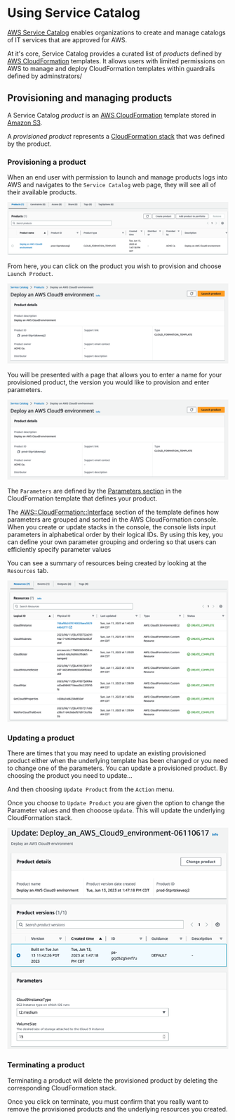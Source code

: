 # Using Service Catalog

[AWS Service Catalog](https://docs.aws.amazon.com/servicecatalog/latest/adminguide/introduction.html) enables organizations to create and manage catalogs of IT services that are approved for AWS. 

At it's core, Service Catalog provides a curated list of *products* defined by [AWS CloudFormation](https://docs.aws.amazon.com/servicecatalog/latest/adminguide/introduction.html) templates.  It allows users with limited permissions on AWS to manage and deploy CloudFormation templates within guardrails defined by adminstrators/

## Provisioning and managing products

A Service Catalog *product* is an [AWS CloudFormation](https://aws.amazon.com/cloudformation/resources/templates/) template stored in [Amazon S3](https://aws.amazon.com/s3/). 

A *provisioned product* represents a [CloudFormation stack](https://docs.aws.amazon.com/AWSCloudFormation/latest/UserGuide/stacks.html) that was defined by the product.

### Provisioning a product

When an end user with permission to launch and manage products logs into AWS and navigates to the ```Service Catalog``` web page, they will see all of their available products.

![Service Catalog Products](./images/2023-06-22-14-48-15.png)

From here, you can click on the product you wish to provision and choose ```Launch Product```.  

![Launch Product](./images/2023-06-22-14-50-05.png)

You will be presented with a page that allows you to enter a name for your provisioned product, the version you would like to provision and enter parameters.

![Provisioning a product](./images/2023-06-22-14-51-55.png)

The ```Parameters``` are defined by the [Parameters section](https://docs.aws.amazon.com/AWSCloudFormation/latest/UserGuide/parameters-section-structure.html) in the CloudFormation template that defines your product.

The [AWS::CloudFormation::Interface](https://docs.aws.amazon.com/AWSCloudFormation/latest/UserGuide/aws-resource-cloudformation-interface.html) section of the template defines how parameters are grouped and sorted in the AWS CloudFormation console. When you create or update stacks in the console, the console lists input parameters in alphabetical order by their logical IDs. By using this key, you can define your own parameter grouping and ordering so that users can efficiently specify parameter values

You can see a summary of resources being created by looking at the ```Resources``` tab.

![Provisioning Resources](./images/2023-06-22-14-53-49.png)

### Updating a product

There are times that you may need to update an existing provisioned product either when the underlying template has been changed or you need to change one of the parameters.  You can update a provisioned product. By choosing the product you need to update...

And then choosing ```Update Product``` from the ```Action``` menu.


Once you choose to ```Update Product``` you are given the option to change the Parameter values and then chooose ```Update```. This will update the underlying CloudFormation stack.

![Update Product](./images/2023-06-22-14-55-02.png)

### Terminating a product

Terminating a product will delete the provisioned product by deleting the corresponding CloudFormation stack.

Once you click on terminate, you must confirm that you really want to remove the provisioned products and the underlying resources you created.



